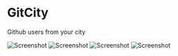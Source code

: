 # GitCity
Github users from your city

![Screenshot](https://github.com/Gauravlamba1109/GitCity/blob/master/ss/gc1.jpeg) ![Screenshot](https://github.com/Gauravlamba1109/GitCity/blob/master/ss/gc2.jpeg)
![Screenshot](https://github.com/Gauravlamba1109/GitCity/blob/master/ss/gc3.jpeg) ![Screenshot](https://github.com/Gauravlamba1109/GitCity/blob/master/ss/gc4.jpeg)

